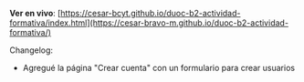 **Ver en vivo**: [https://cesar-bcyt.github.io/duoc-b2-actividad-formativa/index.html](https://cesar-bravo-m.github.io/duoc-b2-actividad-formativa/)

Changelog:
- Agregué la página "Crear cuenta" con un formulario para crear usuarios
